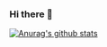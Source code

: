 ### Hi there 👋
[![Anurag's github stats](https://github-readme-stats.vercel.app/api?username=yml2213&show_icons=true&theme=Gradient)](https://github.com/anuraghazra/github-readme-stats)


<!--
**yml2213/yml2213** is a ✨ _special_ ✨ repository because its `README.md` (this file) appears on your GitHub profile.

Here are some ideas to get you started:

- 🔭 I’m currently working on ...
- 🌱 I’m currently learning ...
- 👯 I’m looking to collaborate on ...
- 🤔 I’m looking for help with ...
- 💬 Ask me about ...
- 📫 How to reach me: ...
- 😄 Pronouns: ...
- ⚡ Fun fact: ...
-->
